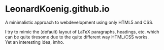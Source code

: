 # LeonardKoenig.github.io

A minimalistic approach to webdevelopment using only HTML5 and CSS.

I try to mimic the (default) layout of LaTeX paragraphs, headings, etc. which
can be quite tiresome due to the quite different way HTML/CSS works.  
Yet an interesting idea, imho.
